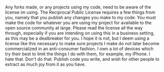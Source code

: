 Any forks made, or any projects using my code, need to be aware of the license im using. The Reciprocal Public License requires a few things from you, namely that you publish any changes you make to my code. You must make the code for whatever you are using my project for available to the open source community at large. Please read the license all the way through, especially if you are intending on using this in a business setting, as this may be a dealbreaker for you. I hope it is not, but I deem using a license like this necessary to make sure projects I make do not later become commercialized in an anti-consumer fashion. I own a lot of devices which try their best to limit the things I do with them, for example, my iPhone. I hate that. Don't do that. Publish code you write, and wish for other people to extract as much joy from it as you have. 
